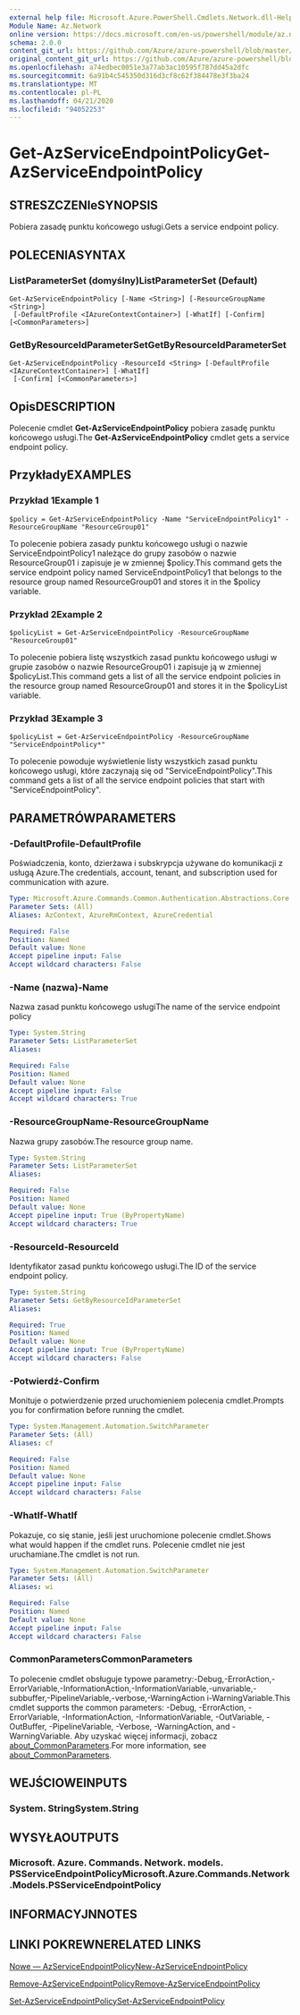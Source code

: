 ```yaml
---
external help file: Microsoft.Azure.PowerShell.Cmdlets.Network.dll-Help.xml
Module Name: Az.Network
online version: https://docs.microsoft.com/en-us/powershell/module/az.network/get-azserviceendpointpolicy
schema: 2.0.0
content_git_url: https://github.com/Azure/azure-powershell/blob/master/src/Network/Network/help/Get-AzServiceEndpointPolicy.md
original_content_git_url: https://github.com/Azure/azure-powershell/blob/master/src/Network/Network/help/Get-AzServiceEndpointPolicy.md
ms.openlocfilehash: a74edbec0051e3a77ab3ac10595f787dd45a2dfc
ms.sourcegitcommit: 6a91b4c545350d316d3cf8c62f384478e3f3ba24
ms.translationtype: MT
ms.contentlocale: pl-PL
ms.lasthandoff: 04/21/2020
ms.locfileid: "94052253"
---
```

# <span data-ttu-id="f9ffc-101">Get-AzServiceEndpointPolicy</span><span class="sxs-lookup"><span data-stu-id="f9ffc-101">Get-AzServiceEndpointPolicy</span></span>

## <span data-ttu-id="f9ffc-102">STRESZCZENIe</span><span class="sxs-lookup"><span data-stu-id="f9ffc-102">SYNOPSIS</span></span>
<span data-ttu-id="f9ffc-103">Pobiera zasadę punktu końcowego usługi.</span><span class="sxs-lookup"><span data-stu-id="f9ffc-103">Gets a service endpoint policy.</span></span>

## <span data-ttu-id="f9ffc-104">POLECENIA</span><span class="sxs-lookup"><span data-stu-id="f9ffc-104">SYNTAX</span></span>

### <span data-ttu-id="f9ffc-105">ListParameterSet (domyślny)</span><span class="sxs-lookup"><span data-stu-id="f9ffc-105">ListParameterSet (Default)</span></span>
```
Get-AzServiceEndpointPolicy [-Name <String>] [-ResourceGroupName <String>]
 [-DefaultProfile <IAzureContextContainer>] [-WhatIf] [-Confirm] [<CommonParameters>]
```

### <span data-ttu-id="f9ffc-106">GetByResourceIdParameterSet</span><span class="sxs-lookup"><span data-stu-id="f9ffc-106">GetByResourceIdParameterSet</span></span>
```
Get-AzServiceEndpointPolicy -ResourceId <String> [-DefaultProfile <IAzureContextContainer>] [-WhatIf]
 [-Confirm] [<CommonParameters>]
```

## <span data-ttu-id="f9ffc-107">Opis</span><span class="sxs-lookup"><span data-stu-id="f9ffc-107">DESCRIPTION</span></span>
<span data-ttu-id="f9ffc-108">Polecenie cmdlet **Get-AzServiceEndpointPolicy** pobiera zasadę punktu końcowego usługi.</span><span class="sxs-lookup"><span data-stu-id="f9ffc-108">The **Get-AzServiceEndpointPolicy** cmdlet gets a service endpoint policy.</span></span>

## <span data-ttu-id="f9ffc-109">Przykłady</span><span class="sxs-lookup"><span data-stu-id="f9ffc-109">EXAMPLES</span></span>

### <span data-ttu-id="f9ffc-110">Przykład 1</span><span class="sxs-lookup"><span data-stu-id="f9ffc-110">Example 1</span></span>
```
$policy = Get-AzServiceEndpointPolicy -Name "ServiceEndpointPolicy1" -ResourceGroupName "ResourceGroup01"
```

<span data-ttu-id="f9ffc-111">To polecenie pobiera zasady punktu końcowego usługi o nazwie ServiceEndpointPolicy1 należące do grupy zasobów o nazwie ResourceGroup01 i zapisuje je w zmiennej $policy.</span><span class="sxs-lookup"><span data-stu-id="f9ffc-111">This command gets the service endpoint policy named ServiceEndpointPolicy1 that belongs to the resource group named ResourceGroup01 and stores it in the $policy variable.</span></span>

### <span data-ttu-id="f9ffc-112">Przykład 2</span><span class="sxs-lookup"><span data-stu-id="f9ffc-112">Example 2</span></span>
```
$policyList = Get-AzServiceEndpointPolicy -ResourceGroupName "ResourceGroup01"
```

<span data-ttu-id="f9ffc-113">To polecenie pobiera listę wszystkich zasad punktu końcowego usługi w grupie zasobów o nazwie ResourceGroup01 i zapisuje ją w zmiennej $policyList.</span><span class="sxs-lookup"><span data-stu-id="f9ffc-113">This command gets a list of all the service endpoint policies in the resource group named ResourceGroup01 and stores it in the $policyList variable.</span></span>

### <span data-ttu-id="f9ffc-114">Przykład 3</span><span class="sxs-lookup"><span data-stu-id="f9ffc-114">Example 3</span></span>
```
$policyList = Get-AzServiceEndpointPolicy -ResourceGroupName "ServiceEndpointPolicy*"
```

<span data-ttu-id="f9ffc-115">To polecenie powoduje wyświetlenie listy wszystkich zasad punktu końcowego usługi, które zaczynają się od "ServiceEndpointPolicy".</span><span class="sxs-lookup"><span data-stu-id="f9ffc-115">This command gets a list of all the service endpoint policies that start with "ServiceEndpointPolicy".</span></span>

## <span data-ttu-id="f9ffc-116">PARAMETRÓW</span><span class="sxs-lookup"><span data-stu-id="f9ffc-116">PARAMETERS</span></span>

### <span data-ttu-id="f9ffc-117">-DefaultProfile</span><span class="sxs-lookup"><span data-stu-id="f9ffc-117">-DefaultProfile</span></span>
<span data-ttu-id="f9ffc-118">Poświadczenia, konto, dzierżawa i subskrypcja używane do komunikacji z usługą Azure.</span><span class="sxs-lookup"><span data-stu-id="f9ffc-118">The credentials, account, tenant, and subscription used for communication with azure.</span></span>

```yaml
Type: Microsoft.Azure.Commands.Common.Authentication.Abstractions.Core.IAzureContextContainer
Parameter Sets: (All)
Aliases: AzContext, AzureRmContext, AzureCredential

Required: False
Position: Named
Default value: None
Accept pipeline input: False
Accept wildcard characters: False
```

### <span data-ttu-id="f9ffc-119">-Name (nazwa)</span><span class="sxs-lookup"><span data-stu-id="f9ffc-119">-Name</span></span>
<span data-ttu-id="f9ffc-120">Nazwa zasad punktu końcowego usługi</span><span class="sxs-lookup"><span data-stu-id="f9ffc-120">The name of the service endpoint policy</span></span>

```yaml
Type: System.String
Parameter Sets: ListParameterSet
Aliases:

Required: False
Position: Named
Default value: None
Accept pipeline input: False
Accept wildcard characters: True
```

### <span data-ttu-id="f9ffc-121">-ResourceGroupName</span><span class="sxs-lookup"><span data-stu-id="f9ffc-121">-ResourceGroupName</span></span>
<span data-ttu-id="f9ffc-122">Nazwa grupy zasobów.</span><span class="sxs-lookup"><span data-stu-id="f9ffc-122">The resource group name.</span></span>

```yaml
Type: System.String
Parameter Sets: ListParameterSet
Aliases:

Required: False
Position: Named
Default value: None
Accept pipeline input: True (ByPropertyName)
Accept wildcard characters: True
```

### <span data-ttu-id="f9ffc-123">-ResourceId</span><span class="sxs-lookup"><span data-stu-id="f9ffc-123">-ResourceId</span></span>
<span data-ttu-id="f9ffc-124">Identyfikator zasad punktu końcowego usługi.</span><span class="sxs-lookup"><span data-stu-id="f9ffc-124">The ID of the service endpoint policy.</span></span>

```yaml
Type: System.String
Parameter Sets: GetByResourceIdParameterSet
Aliases:

Required: True
Position: Named
Default value: None
Accept pipeline input: True (ByPropertyName)
Accept wildcard characters: False
```

### <span data-ttu-id="f9ffc-125">-Potwierdź</span><span class="sxs-lookup"><span data-stu-id="f9ffc-125">-Confirm</span></span>
<span data-ttu-id="f9ffc-126">Monituje o potwierdzenie przed uruchomieniem polecenia cmdlet.</span><span class="sxs-lookup"><span data-stu-id="f9ffc-126">Prompts you for confirmation before running the cmdlet.</span></span>

```yaml
Type: System.Management.Automation.SwitchParameter
Parameter Sets: (All)
Aliases: cf

Required: False
Position: Named
Default value: None
Accept pipeline input: False
Accept wildcard characters: False
```

### <span data-ttu-id="f9ffc-127">-WhatIf</span><span class="sxs-lookup"><span data-stu-id="f9ffc-127">-WhatIf</span></span>
<span data-ttu-id="f9ffc-128">Pokazuje, co się stanie, jeśli jest uruchomione polecenie cmdlet.</span><span class="sxs-lookup"><span data-stu-id="f9ffc-128">Shows what would happen if the cmdlet runs.</span></span> <span data-ttu-id="f9ffc-129">Polecenie cmdlet nie jest uruchamiane.</span><span class="sxs-lookup"><span data-stu-id="f9ffc-129">The cmdlet is not run.</span></span>

```yaml
Type: System.Management.Automation.SwitchParameter
Parameter Sets: (All)
Aliases: wi

Required: False
Position: Named
Default value: None
Accept pipeline input: False
Accept wildcard characters: False
```

### <span data-ttu-id="f9ffc-130">CommonParameters</span><span class="sxs-lookup"><span data-stu-id="f9ffc-130">CommonParameters</span></span>
<span data-ttu-id="f9ffc-131">To polecenie cmdlet obsługuje typowe parametry:-Debug,-ErrorAction,-ErrorVariable,-InformationAction,-InformationVariable,-unvariable,-subbuffer,-PipelineVariable,-verbose,-WarningAction i-WarningVariable.</span><span class="sxs-lookup"><span data-stu-id="f9ffc-131">This cmdlet supports the common parameters: -Debug, -ErrorAction, -ErrorVariable, -InformationAction, -InformationVariable, -OutVariable, -OutBuffer, -PipelineVariable, -Verbose, -WarningAction, and -WarningVariable.</span></span> <span data-ttu-id="f9ffc-132">Aby uzyskać więcej informacji, zobacz [about_CommonParameters](http://go.microsoft.com/fwlink/?LinkID=113216).</span><span class="sxs-lookup"><span data-stu-id="f9ffc-132">For more information, see [about_CommonParameters](http://go.microsoft.com/fwlink/?LinkID=113216).</span></span>

## <span data-ttu-id="f9ffc-133">WEJŚCIOWE</span><span class="sxs-lookup"><span data-stu-id="f9ffc-133">INPUTS</span></span>

### <span data-ttu-id="f9ffc-134">System. String</span><span class="sxs-lookup"><span data-stu-id="f9ffc-134">System.String</span></span>

## <span data-ttu-id="f9ffc-135">WYSYŁA</span><span class="sxs-lookup"><span data-stu-id="f9ffc-135">OUTPUTS</span></span>

### <span data-ttu-id="f9ffc-136">Microsoft. Azure. Commands. Network. models. PSServiceEndpointPolicy</span><span class="sxs-lookup"><span data-stu-id="f9ffc-136">Microsoft.Azure.Commands.Network.Models.PSServiceEndpointPolicy</span></span>

## <span data-ttu-id="f9ffc-137">INFORMACYJN</span><span class="sxs-lookup"><span data-stu-id="f9ffc-137">NOTES</span></span>

## <span data-ttu-id="f9ffc-138">LINKI POKREWNE</span><span class="sxs-lookup"><span data-stu-id="f9ffc-138">RELATED LINKS</span></span>

[<span data-ttu-id="f9ffc-139">Nowe — AzServiceEndpointPolicy</span><span class="sxs-lookup"><span data-stu-id="f9ffc-139">New-AzServiceEndpointPolicy</span></span>](./New-AzServiceEndpointPolicy.md)

[<span data-ttu-id="f9ffc-140">Remove-AzServiceEndpointPolicy</span><span class="sxs-lookup"><span data-stu-id="f9ffc-140">Remove-AzServiceEndpointPolicy</span></span>](./Remove-AzServiceEndpointPolicy.md)

[<span data-ttu-id="f9ffc-141">Set-AzServiceEndpointPolicy</span><span class="sxs-lookup"><span data-stu-id="f9ffc-141">Set-AzServiceEndpointPolicy</span></span>](./Set-AzServiceEndpointPolicy.md)

